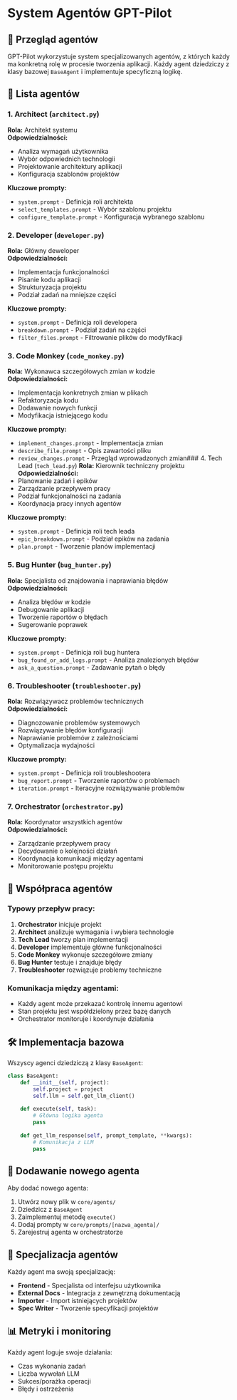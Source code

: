 # System Agentów GPT-Pilot

## 🤖 Przegląd agentów

GPT-Pilot wykorzystuje system specjalizowanych agentów, z których każdy ma konkretną rolę w procesie tworzenia aplikacji. Każdy agent dziedziczy z klasy bazowej `BaseAgent` i implementuje specyficzną logikę.

## 👥 Lista agentów

### 1. Architect (`architect.py`)
**Rola:** Architekt systemu  
**Odpowiedzialności:**
- Analiza wymagań użytkownika
- Wybór odpowiednich technologii
- Projektowanie architektury aplikacji
- Konfiguracja szablonów projektów

**Kluczowe prompty:**
- `system.prompt` - Definicja roli architekta
- `select_templates.prompt` - Wybór szablonu projektu
- `configure_template.prompt` - Konfiguracja wybranego szablonu

### 2. Developer (`developer.py`)
**Rola:** Główny deweloper  
**Odpowiedzialności:**
- Implementacja funkcjonalności
- Pisanie kodu aplikacji
- Strukturyzacja projektu
- Podział zadań na mniejsze części

**Kluczowe prompty:**
- `system.prompt` - Definicja roli developera
- `breakdown.prompt` - Podział zadań na części
- `filter_files.prompt` - Filtrowanie plików do modyfikacji

### 3. Code Monkey (`code_monkey.py`)
**Rola:** Wykonawca szczegółowych zmian w kodzie  
**Odpowiedzialności:**
- Implementacja konkretnych zmian w plikach
- Refaktoryzacja kodu
- Dodawanie nowych funkcji
- Modyfikacja istniejącego kodu

**Kluczowe prompty:**
- `implement_changes.prompt` - Implementacja zmian
- `describe_file.prompt` - Opis zawartości pliku
- `review_changes.prompt` - Przegląd wprowadzonych zmian### 4. Tech Lead (`tech_lead.py`)
**Rola:** Kierownik techniczny projektu  
**Odpowiedzialności:**
- Planowanie zadań i epików
- Zarządzanie przepływem pracy
- Podział funkcjonalności na zadania
- Koordynacja pracy innych agentów

**Kluczowe prompty:**
- `system.prompt` - Definicja roli tech leada
- `epic_breakdown.prompt` - Podział epików na zadania
- `plan.prompt` - Tworzenie planów implementacji

### 5. Bug Hunter (`bug_hunter.py`)
**Rola:** Specjalista od znajdowania i naprawiania błędów  
**Odpowiedzialności:**
- Analiza błędów w kodzie
- Debugowanie aplikacji
- Tworzenie raportów o błędach
- Sugerowanie poprawek

**Kluczowe prompty:**
- `system.prompt` - Definicja roli bug huntera
- `bug_found_or_add_logs.prompt` - Analiza znalezionych błędów
- `ask_a_question.prompt` - Zadawanie pytań o błędy

### 6. Troubleshooter (`troubleshooter.py`)
**Rola:** Rozwiązywacz problemów technicznych  
**Odpowiedzialności:**
- Diagnozowanie problemów systemowych
- Rozwiązywanie błędów konfiguracji
- Naprawianie problemów z zależnościami
- Optymalizacja wydajności

**Kluczowe prompty:**
- `system.prompt` - Definicja roli troubleshootera
- `bug_report.prompt` - Tworzenie raportów o problemach
- `iteration.prompt` - Iteracyjne rozwiązywanie problemów

### 7. Orchestrator (`orchestrator.py`)
**Rola:** Koordynator wszystkich agentów  
**Odpowiedzialności:**
- Zarządzanie przepływem pracy
- Decydowanie o kolejności działań
- Koordynacja komunikacji między agentami
- Monitorowanie postępu projektu

## 🔄 Współpraca agentów

### Typowy przepływ pracy:
1. **Orchestrator** inicjuje projekt
2. **Architect** analizuje wymagania i wybiera technologie
3. **Tech Lead** tworzy plan implementacji
4. **Developer** implementuje główne funkcjonalności
5. **Code Monkey** wykonuje szczegółowe zmiany
6. **Bug Hunter** testuje i znajduje błędy
7. **Troubleshooter** rozwiązuje problemy techniczne

### Komunikacja między agentami:
- Każdy agent może przekazać kontrolę innemu agentowi
- Stan projektu jest współdzielony przez bazę danych
- Orchestrator monitoruje i koordynuje działania

## 🛠️ Implementacja bazowa

Wszyscy agenci dziedziczą z klasy `BaseAgent`:

```python
class BaseAgent:
    def __init__(self, project):
        self.project = project
        self.llm = self.get_llm_client()
    
    def execute(self, task):
        # Główna logika agenta
        pass
    
    def get_llm_response(self, prompt_template, **kwargs):
        # Komunikacja z LLM
        pass
```

## 📝 Dodawanie nowego agenta

Aby dodać nowego agenta:
1. Utwórz nowy plik w `core/agents/`
2. Dziedzicz z `BaseAgent`
3. Zaimplementuj metodę `execute()`
4. Dodaj prompty w `core/prompts/[nazwa_agenta]/`
5. Zarejestruj agenta w orchestratorze

## 🎯 Specjalizacja agentów

Każdy agent ma swoją specjalizację:
- **Frontend** - Specjalista od interfejsu użytkownika
- **External Docs** - Integracja z zewnętrzną dokumentacją
- **Importer** - Import istniejących projektów
- **Spec Writer** - Tworzenie specyfikacji projektów

## 📊 Metryki i monitoring

Każdy agent loguje swoje działania:
- Czas wykonania zadań
- Liczba wywołań LLM
- Sukces/porażka operacji
- Błędy i ostrzeżenia